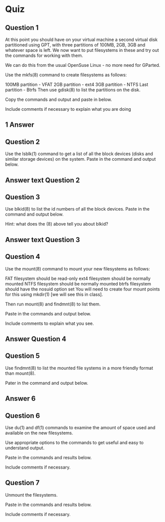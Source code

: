 
# Quiz

## Question 1 

At this point you should have on your virtual machine a second virtual disk partitioned using GPT, with three partitions of 100MB, 2GB, 3GB and whatever space is left. We now want to put filesystems in these and try out the commands for working with them.

We can do this from the usual OpenSuse Linux - no more need for GParted.

Use the mkfs(8) command to create filesystems as follows:

100MB partition - VFAT
2GB partition - ext4
3GB partition - NTFS
Last partition - Btrfs
Then use gdisk(8) to list the partitions on the disk.

Copy the commands and output and paste in below.

Include comments if necessary to explain what you are doing

## 1 Answer 


## Question 2

Use the lsblk(1) command to get a list of all the block devices (disks and similar storage devices) on the system. Paste in the command and output below.

## Answer text Question 2

## Question 3

Use blkid(8) to list the id numbers of all the block devices. Paste in the command and output below.

Hint: what does the (8) above tell you about blkid?

## Answer text Question 3

## Question 4

Use the mount(8) command to mount your new filesystems as follows:

FAT filesystem should be read-only
ext4 filesystem should be normally mounted
NTFS filesystem should be normally mounted
btrfs filesystem should have the nosuid option set
You will need to create four mount points for this using mkdir(1) [we will see this in class].

Then run mount(8) and findmnt(8) to list them.

Paste in the commands and output below.

Include comments to explain what you see.

## Answer Question 4

## Question 5

Use findmnt(8) to list the mounted file systems in a more friendly format than mount(8).

Pater in the command and output below.

## Answer 6

## Question 6

Use du(1) and df(1) commands to examine the amount of space used and available on the new filesystems.

Use appropriate options to the commands to get useful and easy to understand output.

Paste in the commands and results below.

Include comments if necessary.

## Question 7

Unmount the filesystems.

 

Paste in the commands and results below.

Include comments if necessary.